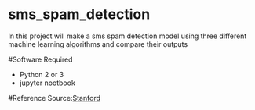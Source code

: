# sms_spam_detection
<p>In this project will make a sms spam detection model using three different machine learning algorithms and compare their outputs</p>

#Software Required
<ul>
<li>Python 2 or 3</li>
<li>jupyter nootbook</li>
</ul>

#Reference
Source:<a href="http://cs229.stanford.edu/proj2013/ShiraniMehr-SMSSpamDetectionUsingMachineLearningApproach.pdf">Stanford<a>

